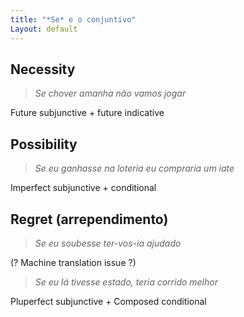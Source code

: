 ```yaml
---
title: "*Se* e o conjuntivo"
Layout: default
---
```




## Necessity

> *Se chover amanha não vamos jogar*

Future subjunctive + future indicative


## Possibility

> *Se eu ganhasse na loteria eu compraria um iate*

Imperfect subjunctive + conditional


## Regret (arrependimento)

> *Se eu soubesse ter-vos-ia ajudado*

(? Machine translation issue ?)

> *Se eu lá tivesse estado, teria corrido melhor*

Pluperfect subjunctive + Composed conditional 


